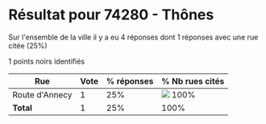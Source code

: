 # Résultat pour 74280 - Thônes

Sur l'ensemble de la ville il y a eu 4 réponses dont 1 réponses avec une rue citée (25%)

1 points noirs identifiés

| Rue | Vote | % réponses | % Nb rues cités|
|-----|------|------------|----------------|
| Route d'Annecy | 1 | 25% | <img src="../../img/bar_100.gif" />&nbsp;100%|
| **Total** | 1 | 25% | 100%|
